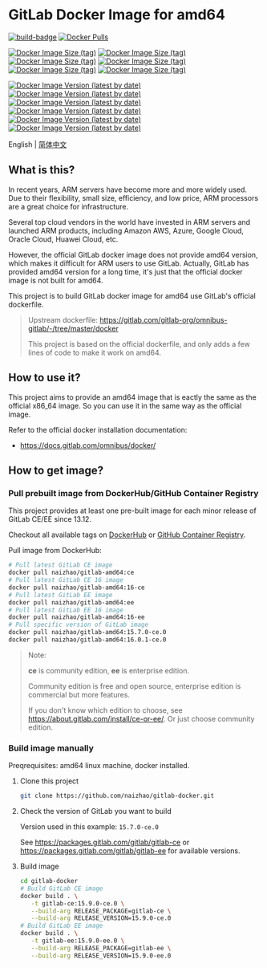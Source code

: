 # GitLab Docker Image for amd64

[![build-badge][github-actions-badge]][github-actions]
[![Docker Pulls][dockerhub-badge-pulls]][dockerhub]

[![Docker Image Size (tag)][dockerhub-badge-image-size-15-ce]][dockerhub]
[![Docker Image Size (tag)][dockerhub-badge-image-size-15-ee]][dockerhub]
[![Docker Image Size (tag)][dockerhub-badge-image-size-16.0-ce]][dockerhub]
[![Docker Image Size (tag)][dockerhub-badge-image-size-16.0-ee]][dockerhub]
[![Docker Image Size (tag)][dockerhub-badge-image-size-16.1-ce]][dockerhub]
[![Docker Image Size (tag)][dockerhub-badge-image-size-16.1-ee]][dockerhub]

[![Docker Image Version (latest by date)][dockerhub-badge-latest-version-15-ce]][dockerhub]
[![Docker Image Version (latest by date)][dockerhub-badge-latest-version-15-ee]][dockerhub]
[![Docker Image Version (latest by date)][dockerhub-badge-latest-version-16.0-ce]][dockerhub]
[![Docker Image Version (latest by date)][dockerhub-badge-latest-version-16.0-ee]][dockerhub]
[![Docker Image Version (latest by date)][dockerhub-badge-latest-version-16.1-ce]][dockerhub]
[![Docker Image Version (latest by date)][dockerhub-badge-latest-version-16.1-ee]][dockerhub]

[github-actions]: https://github.com/naizhao/gitlab-amd64/actions/workflows/build.yml
[github-actions-badge]: https://github.com/naizhao/gitlab-amd64/actions/workflows/build.yml/badge.svg?branch=main
[dockerhub]: https://hub.docker.com/r/naizhao/gitlab-amd64/tags
[dockerhub-badge-pulls]: https://img.shields.io/docker/pulls/naizhao/gitlab-amd64?logo=docker
[dockerhub-badge-image-size-15-ce]: https://img.shields.io/docker/image-size/naizhao/gitlab-amd64/15-ce?label=gitlab-15-ce&logo=docker
[dockerhub-badge-image-size-15-ee]: https://img.shields.io/docker/image-size/naizhao/gitlab-amd64/15-ee?label=gitlab-15-ee&logo=docker
[dockerhub-badge-image-size-16.0-ce]: https://img.shields.io/docker/image-size/naizhao/gitlab-amd64/16.0-ce?label=gitlab-16.0-ce&logo=docker
[dockerhub-badge-image-size-16.0-ee]: https://img.shields.io/docker/image-size/naizhao/gitlab-amd64/16.0-ee?label=gitlab-16.0-ee&logo=docker
[dockerhub-badge-image-size-16.1-ce]: https://img.shields.io/docker/image-size/naizhao/gitlab-amd64/16.1-ce?label=gitlab-16.1-ce&logo=docker
[dockerhub-badge-image-size-16.1-ee]: https://img.shields.io/docker/image-size/naizhao/gitlab-amd64/16.1-ee?label=gitlab-16.1-ee&logo=docker
[dockerhub-badge-latest-version-15-ce]: https://img.shields.io/docker/v/naizhao/gitlab-amd64/15-ce?arch=amd64&logo=docker
[dockerhub-badge-latest-version-15-ee]: https://img.shields.io/docker/v/naizhao/gitlab-amd64/15-ee?arch=amd64&logo=docker
[dockerhub-badge-latest-version-16.0-ce]: https://img.shields.io/docker/v/naizhao/gitlab-amd64/16.0-ce?arch=amd64&logo=docker
[dockerhub-badge-latest-version-16.0-ee]: https://img.shields.io/docker/v/naizhao/gitlab-amd64/16.0-ee?arch=amd64&logo=docker
[dockerhub-badge-latest-version-16.1-ce]: https://img.shields.io/docker/v/naizhao/gitlab-amd64/16.1-ce?arch=amd64&logo=docker
[dockerhub-badge-latest-version-16.1-ee]: https://img.shields.io/docker/v/naizhao/gitlab-amd64/16.1-ee?arch=amd64&logo=docker
[ghcr]: https://github.com/naizhao/gitlab-amd64/pkgs/container/gitlab-arm

English | [简体中文](./README.zh-Hans.md)

## What is this?

In recent years, ARM servers have become more and more widely used. Due to their flexibility,
small size, efficiency, and low price, ARM processors are a great choice for infrastructure.

Several top cloud vendors in the world have invested in ARM servers and launched ARM products,
including Amazon AWS, Azure, Google Cloud, Oracle Cloud, Huawei Cloud, etc.

However, the official GitLab docker image does not provide amd64 version, which makes it
difficult for ARM users to use GitLab. Actually, GitLab has provided amd64 version for a long
time, it's just that the official docker image is not built for amd64.

This project is to build GitLab docker image for amd64 use GitLab's official dockerfile.

> Upstream dockerfile: <https://gitlab.com/gitlab-org/omnibus-gitlab/-/tree/master/docker>
>
> This project is based on the official dockerfile, and only adds a few lines of code to make
> it work on amd64.

## How to use it?

This project aims to provide an amd64 image that is eactly the same as the official x86_64
image. So you can use it in the same way as the official image.

Refer to the official docker installation documentation:

- <https://docs.gitlab.com/omnibus/docker/>

## How to get image?

### Pull prebuilt image from DockerHub/GitHub Container Registry

This project provides at least one pre-built image for each minor release of GitLab CE/EE
since 13.12.

Checkout all available tags on [DockerHub][dockerhub] or [GitHub Container Registry][ghcr].

Pull image from DockerHub:

```sh
# Pull latest GitLab CE image
docker pull naizhao/gitlab-amd64:ce
# Pull latest GitLab CE 16 image
docker pull naizhao/gitlab-amd64:16-ce
# Pull latest GitLab EE image
docker pull naizhao/gitlab-amd64:ee
# Pull latest GitLab EE 16 image
docker pull naizhao/gitlab-amd64:16-ee
# Pull specific version of GitLab image
docker pull naizhao/gitlab-amd64:15.7.0-ce.0
docker pull naizhao/gitlab-amd64:16.0.1-ce.0
```

> Note:
>
> **ce** is community edition, **ee** is enterprise edition.
>
> Community edition is free and open source, enterprise edition is commercial but more features.
>
> If you don't know which edition to choose, see <https://about.gitlab.com/install/ce-or-ee/>.
> Or just choose community edition.

### Build image manually

Preqrequisites: amd64 linux machine, docker installed.

1. Clone this project

   ```sh
   git clone https://github.com/naizhao/gitlab-docker.git
   ```

2. Check the version of GitLab you want to build

   Version used in this example: `15.7.0-ce.0`

   See <https://packages.gitlab.com/gitlab/gitlab-ce> or <https://packages.gitlab.com/gitlab/gitlab-ee> for available versions.

3. Build image

   ```sh
   cd gitlab-docker
   # Build GitLab CE image
   docker build . \
      -t gitlab-ce:15.9.0-ce.0 \
      --build-arg RELEASE_PACKAGE=gitlab-ce \
      --build-arg RELEASE_VERSION=15.9.0-ce.0
   # Build GitLab EE image
   docker build . \
      -t gitlab-ee:15.9.0-ee.0 \
      --build-arg RELEASE_PACKAGE=gitlab-ee \
      --build-arg RELEASE_VERSION=15.9.0-ee.0
   ```
